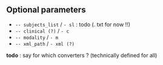 ## Optional parameters



- `-- subjects_list` / `- sl`  : todo (. txt for now !!)
- `-- clinical (?)` / `- c` 
- `-- modality` / `- m` 
- `-- xml_path` / `- xml (?)` 


**todo** : say for which converters ? (technically defined for all)
